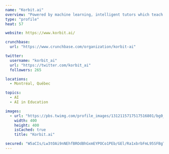 ```yaml
---
name: "Korbit.ai"
overview: "Powered by machine learning, intelligent tutors which teach students through interactive exercises and conversations."
type: "profile"
heat: 57

website: https://www.korbit.ai/

crunchbase:
  url: "https://www.crunchbase.com/organization/korbit-ai"

twitter:
  username: "korbit_ai"
  url: "https://twitter.com/korbit_ai"
  followers: 265

locations:
  - Montréal, Québec

topics:
  - AI
  - AI in Education

images:
  - url: "https://pbs.twimg.com/profile_images/1312115717517516801/bg0_nWql_400x400.jpg"
    width: 400
    height: 400
    isCached: true
    title: "Korbit.ai"

secured: "W5aCIs/Lw3tOAi9nNEhfBROdBhGxmEYPOCo1PEb/GEl/Ra1xbrbFmL95SFBgTv4v3IyyEIGNHlmyN0ncTk0eluROJ+hHtewXRhGgyQT0ce4ljLAiqfJBtUe57NQYfF+UTstXM4v3RNZjfKOoW5F7hx0B+sBvvONK33FlCJ/xwp2Sp14BHqf0JwgUnCIElpVADZf+osmHFMfDTF9bUa6UxSkagaEct95CwnrYrqMfajl3sIFQxFbh6sm7TZp5Zd3R+4F3TH4Nv4U56GVUoBsqWX26VkUf4H1PPf+JiYPYmm/ix0TpaujYiN9LTyFndT0/lDHr47we4AKV78gIYHaQpjLxUWa8PNwanYiI0n6xuIHYJZaE39T3l6PPEVykOdTU4bBpmCVKjXvppZipquQzgA==;4RRSF/r/OF9tPgUJ/gJaTw=="
---
```


